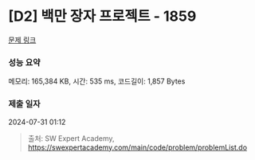 # [D2] 백만 장자 프로젝트 - 1859 

[문제 링크](https://swexpertacademy.com/main/code/problem/problemDetail.do?contestProbId=AV5LrsUaDxcDFAXc) 

### 성능 요약

메모리: 165,384 KB, 시간: 535 ms, 코드길이: 1,857 Bytes

### 제출 일자

2024-07-31 01:12



> 출처: SW Expert Academy, https://swexpertacademy.com/main/code/problem/problemList.do
